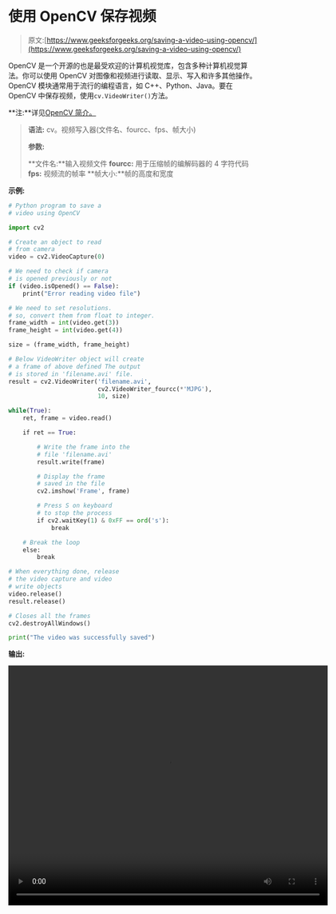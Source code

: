# 使用 OpenCV 保存视频

> 原文:[https://www.geeksforgeeks.org/saving-a-video-using-opencv/](https://www.geeksforgeeks.org/saving-a-video-using-opencv/)

OpenCV 是一个开源的也是最受欢迎的计算机视觉库，包含多种计算机视觉算法。你可以使用 OpenCV 对图像和视频进行读取、显示、写入和许多其他操作。OpenCV 模块通常用于流行的编程语言，如 C++、Python、Java。要在 OpenCV 中保存视频，使用`cv.VideoWriter()`方法。

**注:**详见[OpenCV 简介。](https://www.geeksforgeeks.org/introduction-to-opencv/)

> **语法:** cv。视频写入器(文件名、fourcc、fps、帧大小)
> 
> **参数:**
> 
> **文件名:**输入视频文件
> **fourcc:** 用于压缩帧的编解码器的 4 字符代码
> **fps:** 视频流的帧率
> **帧大小:**帧的高度和宽度

**示例:**

```py
# Python program to save a 
# video using OpenCV

import cv2

# Create an object to read 
# from camera
video = cv2.VideoCapture(0)

# We need to check if camera
# is opened previously or not
if (video.isOpened() == False): 
    print("Error reading video file")

# We need to set resolutions.
# so, convert them from float to integer.
frame_width = int(video.get(3))
frame_height = int(video.get(4))

size = (frame_width, frame_height)

# Below VideoWriter object will create
# a frame of above defined The output 
# is stored in 'filename.avi' file.
result = cv2.VideoWriter('filename.avi', 
                         cv2.VideoWriter_fourcc(*'MJPG'),
                         10, size)

while(True):
    ret, frame = video.read()

    if ret == True: 

        # Write the frame into the
        # file 'filename.avi'
        result.write(frame)

        # Display the frame
        # saved in the file
        cv2.imshow('Frame', frame)

        # Press S on keyboard 
        # to stop the process
        if cv2.waitKey(1) & 0xFF == ord('s'):
            break

    # Break the loop
    else:
        break

# When everything done, release 
# the video capture and video 
# write objects
video.release()
result.release()

# Closes all the frames
cv2.destroyAllWindows()

print("The video was successfully saved")
```

**输出:**

<video class="wp-video-shortcode" id="video-376705-1" width="640" height="480" preload="metadata" controls=""><source type="video/mp4" src="https://media.geeksforgeeks.org/wp-content/cdn-uploads/20200227195610/opencv-video.mp4?_=1">[https://media.geeksforgeeks.org/wp-content/cdn-uploads/20200227195610/opencv-video.mp4](https://media.geeksforgeeks.org/wp-content/cdn-uploads/20200227195610/opencv-video.mp4)</video>